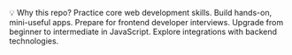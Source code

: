 💡 Why this repo?
Practice core web development skills.
Build hands-on, mini-useful apps.
Prepare for frontend developer interviews.
Upgrade from beginner to intermediate in JavaScript.
Explore integrations with backend technologies.
